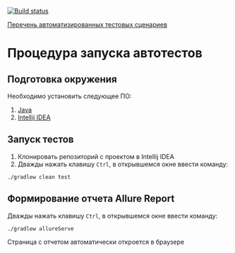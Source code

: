 [![Build status](https://ci.appveyor.com/api/projects/status/mqithpvlbffsi64j?svg=true)](https://ci.appveyor.com/project/granegoro/books-beeline)

[Перечень автоматизированных тестовых сценариев](https://github.com/granegoro/books-beeline/blob/main/docs/Plan.md)

# Процедура запуска автотестов

## Подготовка окружения
Необходимо установить следующее ПО:
1. [Java](https://adoptium.net/temurin/releases/?utm_source=pocket_reader&version=11)
2. [Intellij IDEA](https://www.jetbrains.com/idea/download/)

## Запуск тестов
1. Клонировать репозиторий с проектом в Intellij IDEA
2. Дважды нажать клавишу `Ctrl`, в открывшемся окне ввести команду:
```
./gradlew clean test
```
## Формирование отчета Allure Report
Дважды нажать клавишу `Ctrl`, в открывшемся окне ввести команду:
```
./gradlew allureServe
```
Страница с отчетом автоматически откроется в браузере
